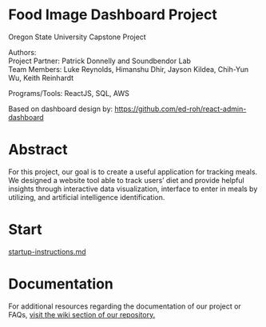# Food Image Dashboard Project

Oregon State University Capstone Project

Authors: <br/>
Project Partner: Patrick Donnelly and Soundbendor Lab <br />
Team Members: Luke Reynolds, Himanshu Dhir, Jayson Kildea, Chih-Yun Wu, Keith Reinhardt

Programs/Tools: 
ReactJS, SQL, AWS

Based on dashboard design by: https://github.com/ed-roh/react-admin-dashboard

# Abstract

For this project, our goal is to create a useful application for tracking meals.  We designed a website tool able to track users’ diet and provide helpful insights through interactive data visualization, interface to enter in meals by utilizing, and artificial intelligence identification.


# Start

[startup-instructions.md](https://github.com/Soundbendor/food-image-dashboard/blob/main/startup-instructions.md)

# Documentation

For additional resources regarding the documentation of our project or FAQs, [visit the wiki section of our repository.](https://github.com/Soundbendor/food-image-dashboard/wiki)
